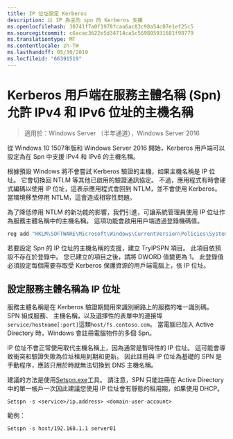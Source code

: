```yaml
---
title: IP 位址設定 Kerberos
description: 以 IP 為主的 spn 的 Kerberos 支援
ms.openlocfilehash: 30741f7a0f1978fcaa6ac83c98a54c07e1ef25c5
ms.sourcegitcommit: c6acac3622e5d34714ca5c569805931681f98779
ms.translationtype: MT
ms.contentlocale: zh-TW
ms.lasthandoff: 05/30/2019
ms.locfileid: "66391519"
---
```

# <a name="kerberos-clients-allow-ipv4-and-ipv6-address-hostnames-in-service-principal-names-spns"></a>Kerberos 用戶端在服務主體名稱 (Spn) 允許 IPv4 和 IPv6 位址的主機名稱

>適用於：Windows Server （半年通道），Windows Server 2016

從 Windows 10 1507年版和 Windows Server 2016 開始，Kerberos 用戶端可以設定為在 Spn 中支援 IPv4 和 IPv6 的主機名稱。

根據預設 Windows 將不會嘗試 Kerberos 驗證的主機，如果主機名稱是 IP 位址。 它會切換回 NTLM 等其他已啟用的驗證通訊協定。 不過，應用程式有時會硬式編碼以使用 IP 位址，這表示應用程式會回到 NTLM，並不會使用 Kerberos。 當環境移至停用 NTLM，這會造成相容性問題。

為了降低停用 NTLM 的新功能的影響，我們引進，可讓系統管理員使用 IP 位址作為服務主體名稱中的主機名稱。 這項功能會啟用用戶端透過登錄機碼值。

```cmd
reg add "HKLM\SOFTWARE\Microsoft\Windows\CurrentVersion\Policies\System\Kerberos\Parameters" /v TryIPSPN /t REG_DWORD /d 1 /f
```

若要設定 Spn 的 IP 位址的主機名稱的支援，建立 TryIPSPN 項目。 此項目依預設不存在於登錄中。 您已建立的項目之後，請將 DWORD 值變更為 1。 此登錄值必須設定每個需要存取受 Kerberos 保護資源的用戶端電腦上，依 IP 位址。

## <a name="configuring-a-service-principal-name-as-ip-address"></a>設定服務主體名稱為 IP 位址

服務主體名稱是在 Kerberos 驗證期間用來識別網路上的服務的唯一識別碼。 SPN 組成服務、 主機名稱，以及選擇性的表單中的連接埠`service/hostname[:port]`這類`host/fs.contoso.com`。 當電腦已加入 Active Directory 時，Windows 會註冊電腦物件的多個 Spn。

IP 位址不會正常使用取代主機名稱上，因為通常是暫時性的 IP 位址。 這可能會導致衝突和驗證失敗為位址租用到期和更新。 因此註冊與 IP 位址為基礎的 SPN 是手動程序，應該只用於時就無法切換到 DNS 主機名稱。

建議的方法是使用[Setspn.exe](https://docs.microsoft.com/en-us/previous-versions/windows/it-pro/windows-server-2012-R2-and-2012/cc731241(v=ws.11))工具。 請注意，SPN 只能註冊在 Active Directory 中的單一帳戶一次因此建議您使用 IP 位址會有靜態的租用期，如果使用 DHCP。

```
Setspn -s <service>/ip.address> <domain-user-account>  
```

範例：

```
Setspn -s host/192.168.1.1 server01
```
